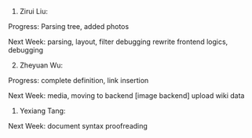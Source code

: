 1. Zirui Liu:

Progress:
     Parsing tree, added photos

Next Week: 
    parsing, layout, filter debugging
    rewrite frontend logics, debugging

2. Zheyuan Wu:

Progress: complete definition, link insertion

Next Week: 
    media, moving to backend [image backend]
    upload wiki data

1. Yexiang Tang:

Next Week:
    document syntax proofreading